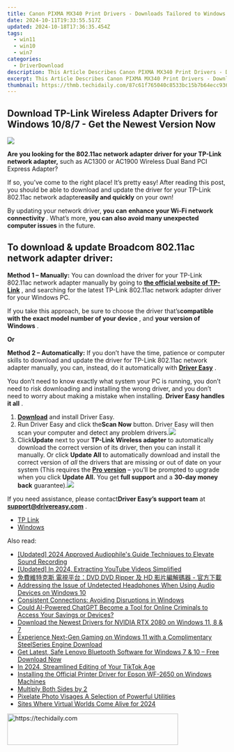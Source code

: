```yaml
---
title: Canon PIXMA MX340 Print Drivers - Downloads Tailored to Windows 10/8/7 Users
date: 2024-10-11T19:33:55.517Z
updated: 2024-10-18T17:36:35.454Z
tags:
  - win11
  - win10
  - win7
categories:
  - DriverDownload
description: This Article Describes Canon PIXMA MX340 Print Drivers - Downloads Tailored to Windows 10/8/7 Users
excerpt: This Article Describes Canon PIXMA MX340 Print Drivers - Downloads Tailored to Windows 10/8/7 Users
thumbnail: https://thmb.techidaily.com/87c61f765040c8533bc15b7b64ecc936c1a1ca311366f831bc1f4f0913b3fbac.jpg
---
```


## Download TP-Link Wireless Adapter Drivers for Windows 10/8/7 - Get the Newest Version Now

![](https://images.drivereasy.com/wp-content/uploads/2018/12/snap000008.png)

 **Are you looking for the 802.11ac network adapter driver for your TP-Link network adapter,** such as AC1300 or AC1900 Wireless Dual Band PCI Express Adapter?

 If so, you’ve come to the right place! It’s pretty easy! After reading this post, you should be able to download and update the driver for your TP-Link 802.11ac network adapter**easily and quickly** on your own!

 By updating your network driver, **you**  **can**  **enhance your Wi-Fi network connectivity** . What’s more, **you can also avoid many unexpected computer issues**   in the future.

## **To download & update Broadcom 802.11ac network adapter driver:**

**Method 1 – Manually:**  You can download the driver for your TP-Link 802.11ac network adapter manually by going to **[the official website of TP-Link](https://www.tp-link.com/us/)**  , and searching for the latest TP-Link 802.11ac network adapter driver for your Windows PC.

 If you take this approach, be sure to choose the driver that’s**compatible with the exact model number of your device** , and **your version of Windows** .

**Or**

**Method 2 – Automatically:** If you don’t have the time, patience or computer skills to download and update the driver for TP-Link 802.11ac network adapter manually, you can, instead, do it automatically with **[Driver Easy](https://tools.techidaily.com/drivereasy/download/)**  .

 You don’t need to know exactly what system your PC is running, you don’t need to risk downloading and installing the wrong driver, and you don’t need to worry about making a mistake when installing. **Driver Easy handles it all** .

1. **[Download](https://tools.techidaily.com/drivereasy/download/)**  and install Driver Easy.
2. Run Driver Easy and click the**Scan Now** button. Driver Easy will then scan your computer and detect any problem drivers.![](https://images.drivereasy.com/wp-content/uploads/2018/12/Snap1.jpg)
3. Click**Update** next to your **TP-Link Wireless adapter** to automatically download the correct version of its driver, then you can install it manually. Or click **Update All** to automatically download and install the correct version of _all_ the drivers that are missing or out of date on your system (This requires the **[Pro version](https://tools.techidaily.com/drivereasy/download/)**  – you’ll be prompted to upgrade when you click **Update All.**  You get **full support** and a **30-day money back** guarantee).![](https://images.drivereasy.com/wp-content/uploads/2018/12/Snap2.jpg)

 If you need assistance, please contact**Driver Easy’s support team** at [**support@drivereasy.com**](https://tools.techidaily.com/drivereasy/download/) .

* [TP Link](https://tools.techidaily.com/drivereasy/download/)
* [Windows](https://tools.techidaily.com/drivereasy/download/)

<ins class="adsbygoogle"
     style="display:block"
     data-ad-format="autorelaxed"
     data-ad-client="ca-pub-7571918770474297"
     data-ad-slot="1223367746"></ins>

<ins class="adsbygoogle"
     style="display:block"
     data-ad-client="ca-pub-7571918770474297"
     data-ad-slot="8358498916"
     data-ad-format="auto"
     data-full-width-responsive="true"></ins>

<span class="atpl-alsoreadstyle">Also read:</span>
<div><ul>
<li><a href="https://youtube-docs.techidaily.com/ed-2024-approved-audiophiles-guide-techniques-to-elevate-sound-recording/"><u>[Updated] 2024 Approved Audiophile's Guide Techniques to Elevate Sound Recording</u></a></li>
<li><a href="https://facebook-video-footage.techidaily.com/updated-in-2024-extracting-youtube-videos-simplified/"><u>[Updated] In 2024, Extracting YouTube Videos Simplified</u></a></li>
<li><a href="https://vp-tips.techidaily.com/dvd-dvd-ripper-hd/"><u>免費維特克斯 電視平台：DVD DVD Ripper 及 HD 影片編解碼器 - 官方下載</u></a></li>
<li><a href="https://sound-issues.techidaily.com/addressing-the-issue-of-undetected-headphones-when-using-audio-devices-on-windows-10/"><u>Addressing the Issue of Undetected Headphones When Using Audio Devices on Windows 10</u></a></li>
<li><a href="https://win11.techidaily.com/consistent-connections-avoiding-disruptions-in-windows/"><u>Consistent Connections: Avoiding Disruptions in Windows</u></a></li>
<li><a href="https://tech-revival.techidaily.com/could-ai-powered-chatgpt-become-a-tool-for-online-criminals-to-access-your-savings-or-devices/"><u>Could AI-Powered ChatGPT Become a Tool for Online Criminals to Access Your Savings or Devices?</u></a></li>
<li><a href="https://driver-download.techidaily.com/download-the-newest-drivers-for-nvidia-rtx-2080-on-windows-11-8-and-7/"><u>Download the Newest Drivers for NVIDIA RTX 2080 on Windows 11, 8 & 7</u></a></li>
<li><a href="https://driver-download.techidaily.com/experience-next-gen-gaming-on-windows-11-with-a-complimentary-steelseries-engine-download/"><u>Experience Next-Gen Gaming on Windows 11 with a Complimentary SteelSeries Engine Download</u></a></li>
<li><a href="https://driver-download.techidaily.com/1722971405046-get-latest-safe-lenovo-bluetooth-software-for-windows-7-and-10-free-download-now/"><u>Get Latest, Safe Lenovo Bluetooth Software for Windows 7 & 10 – Free Download Now</u></a></li>
<li><a href="https://vp-tips.techidaily.com/in-2024-streamlined-editing-of-your-tiktok-age/"><u>In 2024, Streamlined Editing of Your TikTok Age</u></a></li>
<li><a href="https://driver-download.techidaily.com/installing-the-official-printer-driver-for-epson-wf-2650-on-windows-machines/"><u>Installing the Official Printer Driver for Epson WF-2650 on Windows Machines</u></a></li>
<li><a href="https://driver-download.techidaily.com/multiply-both-sides-by-2/"><u>Multiply Both Sides by 2</u></a></li>
<li><a href="https://extra-information.techidaily.com/pixelate-photo-visages-a-selection-of-powerful-utilities/"><u>Pixelate Photo Visages A Selection of Powerful Utilities</u></a></li>
<li><a href="https://fox-http.techidaily.com/sites-where-virtual-worlds-come-alive-for-2024/"><u>Sites Where Virtual Worlds Come Alive for 2024</u></a></li>
</ul></div>

<!-- affiliate ads begin -->
<a href="https://aligracehair.sjv.io/c/5597632/2135417/19272" target="_top" id="2135417">
  <img src="//a.impactradius-go.com/display-ad/19272-2135417" border="0" alt="https://techidaily.com" width="392" height="72"/>
</a>
<img height="0" width="0" src="https://aligracehair.sjv.io/i/5597632/2135417/19272" style="position:absolute;visibility:hidden;" border="0" />
<!-- affiliate ads end -->

